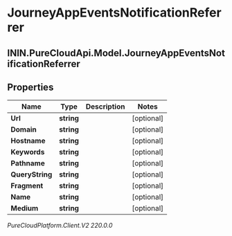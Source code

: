# JourneyAppEventsNotificationReferrer

## ININ.PureCloudApi.Model.JourneyAppEventsNotificationReferrer

## Properties

|Name | Type | Description | Notes|
|------------ | ------------- | ------------- | -------------|
| **Url** | **string** |  | [optional] |
| **Domain** | **string** |  | [optional] |
| **Hostname** | **string** |  | [optional] |
| **Keywords** | **string** |  | [optional] |
| **Pathname** | **string** |  | [optional] |
| **QueryString** | **string** |  | [optional] |
| **Fragment** | **string** |  | [optional] |
| **Name** | **string** |  | [optional] |
| **Medium** | **string** |  | [optional] |



_PureCloudPlatform.Client.V2 220.0.0_
